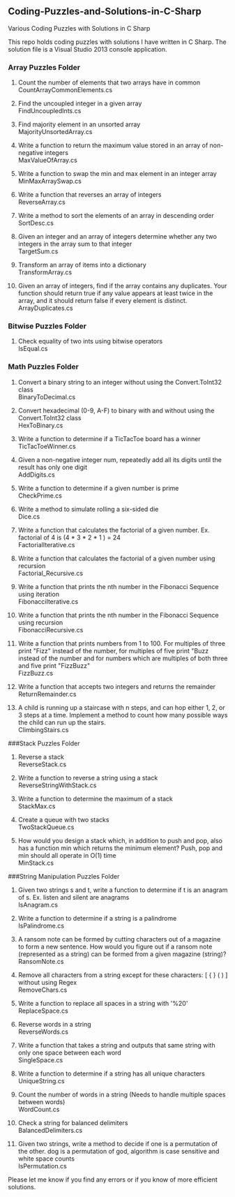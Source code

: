 ## Coding-Puzzles-and-Solutions-in-C-Sharp
Various Coding Puzzles with Solutions in C Sharp

This repo holds coding puzzles with solutions I have written in C Sharp.  The solution file is a Visual Studio 2013 console application.

### Array Puzzles Folder
1. Count the number of elements that two arrays have in common  
CountArrayCommonElements.cs

2. Find the uncoupled integer in a given array  
FindUncoupledInts.cs

3. Find majority element in an unsorted array  
MajorityUnsortedArray.cs

4. Write a function to return the maximum value stored in an array of non-negative integers  
MaxValueOfArray.cs

5. Write a function to swap the min and max element in an integer array  
MinMaxArraySwap.cs

6. Write a function that reverses an array of integers  
ReverseArray.cs

7. Write a method to sort the elements of an array in descending order  
SortDesc.cs

8. Given an integer and an array of integers determine whether any two integers in the array sum to that integer  
TargetSum.cs 

9. Transform an array of items into a dictionary  
TransformArray.cs

10. Given an array of integers, find if the array contains any duplicates. Your function should return true if any value appears at least twice in the array, and it should return false if every element is distinct.  
ArrayDuplicates.cs

### Bitwise Puzzles Folder
1. Check equality of two ints using bitwise operators  
IsEqual.cs

### Math Puzzles Folder
1. Convert a binary string to an integer without using the Convert.ToInt32 class  
BinaryToDecimal.cs

2. Convert hexadecimal (0-9, A-F) to binary with and without using the Convert.ToInt32 class  
HexToBinary.cs

3. Write a function to determine if a TicTacToe board has a winner  
TicTacToeWinner.cs

4. Given a non-negative integer num, repeatedly add all its digits until the result has only one digit  
AddDigits.cs

5. Write a function to determine if a given number is prime  
CheckPrime.cs

6. Write a method to simulate rolling a six-sided die  
Dice.cs

7. Write a function that calculates the factorial of a given number.  Ex. factorial of 4 is (4 * 3 * 2 * 1 ) = 24  
FactorialIterative.cs

8. Write a function that calculates the factorial of a given number using recursion  
Factorial_Recursive.cs

9. Write a function that prints the nth number in the Fibonacci Sequence using iteration  
FibonacciIterative.cs

10. Write a function that prints the nth number in the Fibonacci Sequence using recursion  
FibonacciRecursive.cs

11. Write a function that prints numbers from 1 to 100.  For multiples of three print "Fizz" instead of the number, for multiples of five print "Buzz instead of the number and for numbers which are multiples of both three and five print "FizzBuzz"  
FizzBuzz.cs

12. Write a function that accepts two integers and returns the remainder  
ReturnRemainder.cs

13. A child is running up a staircase with n steps, and can hop either 1, 2, or 3 steps at a time.  Implement a method to count how many possible ways the child can run up the stairs.  
ClimbingStairs.cs

###Stack Puzzles Folder
1. Reverse a stack  
ReverseStack.cs

2. Write a function to reverse a string using a stack  
ReverseStringWithStack.cs

3. Write a function to determine the maximum of a stack  
StackMax.cs

4. Create a queue with two stacks  
TwoStackQueue.cs

5. How would you design a stack which, in addition to push and pop, also has a function min which returns the minimum element? Push, pop and min should all operate in O(1) time  
MinStack.cs

###String Manipulation Puzzles Folder
1. Given two strings s and t, write a function to determine if t is an anagram of s.  Ex. listen and silent are anagrams  
IsAnagram.cs

2. Write a function to determine if a string is a palindrome  
IsPalindrome.cs

3. A ransom note can be formed by cutting characters out of a magazine to form a new sentence.  How would you figure out if a ransom note (represented as a string) can be formed from a given magazine (string)?  
RansomNote.cs

4. Remove all characters from a string except for these characters: [ { } ( ) ] without using Regex  
RemoveChars.cs

5. Write a function to replace all spaces in a string with '%20'  
ReplaceSpace.cs

6. Reverse words in a string  
ReverseWords.cs

7. Write a function that takes a string and outputs that same string with only one space between each word  
SingleSpace.cs

8. Write a function to determine if a string has all unique characters  
UniqueString.cs

9. Count the number of words in a string (Needs to handle multiple spaces between words)  
WordCount.cs

10. Check a string for balanced delimiters  
BalancedDelimiters.cs

11. Given two strings, write a method to decide if one is a permutation of the other.  dog is a permutation of god, algorithm is case sensitive and white space counts  
IsPermutation.cs

Please let me know if you find any errors or if you know of more efficient solutions.
